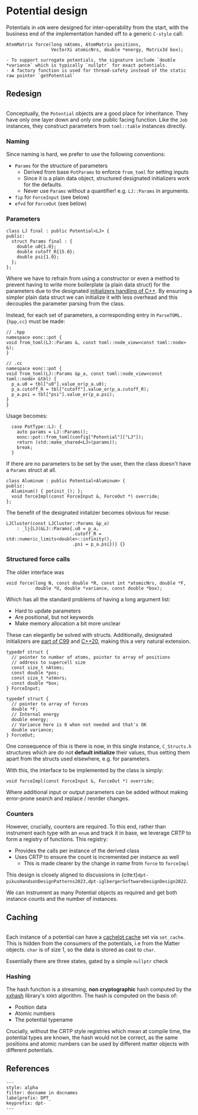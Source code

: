 # Potential design

Potentials in `eON` were designed for inter-operability from the start, with the business end of the implementation handed off to a generic `C-style` call:

```{code-block} cpp
AtomMatrix force(long nAtoms, AtomMatrix positions,
                 VectorXi atomicNrs, double *energy, Matrix3d box);
```

```{versionchanged} 2.x
- To support surrogate potentials, the signature include `double *variance` which is typically `nullptr` for exact potentials.
- A factory function is used for thread-safety instead of the static raw pointer `getPotential`
```

## Redesign

```{versionchanged} 3.x
```

Conceptually, the `Potential` objects are a good place for inheritance. They
have only one layer down and only one public facing function. Like the `Job`
instances, they construct parameters from `toml::table` instances directly.

### Naming

Since naming is hard, we prefer to use the following conventions:

- `Params` for the structure of parameters
  - Derived from base `PotParams` to enforce `from_toml` for setting inputs
  - Since it is a plain data object, structured designated initializers work for
    the defaults.
  - Never use `Params` without a quantifier! e.g. `LJ::Params` in arguments.
- `fip` for `ForceInput` (see below)
- `efvd` for `ForceOut` (see below)

### Parameters


```{code-block} cpp
class LJ final : public Potential<LJ> {
public:
  struct Params final : {
    double u0{1.0};
    double cutoff_R{15.0};
    double psi{1.0};
  };
};
```

Where we have to refrain from using a constructor or even a method to prevent
having to write more boilerplate (a plain data struct) for the parameters due to
the designated [initializers handling of
C++](https://stackoverflow.com/questions/64770166/why-i-can-not-use-designated-initalizers-with-structs-that-are-not-aggregates). By ensuring a simpler plain data struct we can initialize it with less overhead and this decouples the parameter parsing from the class.

Instead, for each set of parameters, a corresponding entry in `ParseTOML.{hpp,cc}` must be made:

```{code-block} cpp
// .hpp
namespace eonc::pot {
void from_toml(LJ::Params &, const toml::node_view<const toml::node> &);
}

// .cc
namespace eonc::pot {
void from_toml(LJ::Params &p_a, const toml::node_view<const toml::node> &tbl) {
  p_a.u0 = tbl["u0"].value_or(p_a.u0);
  p_a.cutoff_R = tbl["cutoff"].value_or(p_a.cutoff_R);
  p_a.psi = tbl["psi"].value_or(p_a.psi);
}
}
```

Usage becomes:

```{code-block} cpp
  case PotType::LJ: {
    auto params = LJ::Params();
    eonc::pot::from_toml(config["Potential"]["LJ"]);
    return (std::make_shared<LJ>(params));
    break;
  }
```

If there are no parameters to be set by the user, then the class doesn't have a
`Params` struct at all.

```{code-block} cpp
class Aluminum : public Potential<Aluminum> {
public:
  Aluminum() { potinit_(); };
  void forceImpl(const ForceInput &, ForceOut *) override;
};
```

The benefit of the designated initalizer becomes obvious for reuse:

```{code-block} cpp
LJCluster(const LJCluster::Params &p_a)
    : _lj{LJ(&LJ::Params{.u0 = p_a,
                         .cutoff_R = std::numeric_limits<double>::infinity(),
                         .psi = p_a.psi})} {}
```

### Structured force calls

The older interface was

```{code-block} c
void force(long N, const double *R, const int *atomicNrs, double *F,
           double *U, double *variance, const double *box);
```

Which has all the standard problems of having a long argument list:

- Hard to update parameters
- Are positional, but not keywords
- Make memory allocation a bit more unclear

These can elegantly be solved with structs. Additionally, designated
initializers are [part of C99](https://stackoverflow.com/a/65546688/1895378) and
[C++20](https://www.cppstories.com/2021/designated-init-cpp20/), making this a
very natural extension.

```{code-block} C
typedef struct {
  // pointer to number of atoms, pointer to array of positions
  // address to supercell size
  const size_t nAtoms;
  const double *pos;
  const size_t *atmnrs;
  const double *box;
} ForceInput;

typedef struct {
  // pointer to array of forces
  double *F;
  // Internal energy
  double energy;
  // Variance here is 0 when not needed and that's OK
  double variance;
} ForceOut;
```

One consequence of this is there is now, in this single instance, `C_Structs.h`
structures which are do not **default initialize** their values, thus setting
them apart from the structs used elsewhere, e.g. for parameters.

With this, the interface to be implemented by the class is simply:

```{code-block} C
void forceImpl(const ForceInput &, ForceOut *) override;
```

Where additional input or output parameters can be added without making
error-prone search and replace / reorder changes.

### Counters

However, crucially, counters are required. To this end, rather than instrument
each type with an `enum` and track it in base, we leverage CRTP to form a
registry of functions. This registry:

- Provides the calls per instance of the derived class
- Uses CRTP to ensure the count is incremented per instance as well
  - This is made clearer by the change in name from `force` to `forceImpl`

This design is closely aligned to discussions in
{cite:t}`dpt-pikusHandsonDesignPatterns2023,dpt-iglbergerSoftwareDesignDesign2022`.

We can instrument as many Potential objects as required and get both instance
counts and the number of instances.

## Caching

```{versionadded} 3.x
```

Each instance of a potential can have a [cachelot cache](https://cachelot.io/)
set via `set_cache`. This is hidden from the consumers of the potentials, i.e
from the Matter objects. `char` is of size 1, so the data is stored as cast to
`char`.

Essentially there are three states, gated by a simple `nullptr` check

### Hashing

The hash function is a streaming, **non cryptographic** hash computed by the
[xxhash](https://xxhash.com/) library's `XXH3` algorithm. The hash is computed
on the basis of:

- Position data
- Atomic numbers
- The potential typename

Crucially, without the CRTP style registries which mean at compile time, the
potential types are known, the hash would not be correct, as the same positions
and atomic numbers can be used by different matter objects with different
potentials.


## References

```{bibliography}
---
style: alpha
filter: docname in docnames
labelprefix: DPT_
keyprefix: dpt-
---
```
